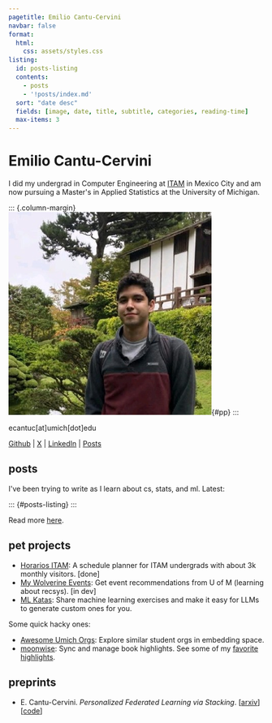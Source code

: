 ```yaml
---
pagetitle: Emilio Cantu-Cervini
navbar: false
format:
  html:
    css: assets/styles.css
listing:
  id: posts-listing
  contents:
    - posts
    - '!posts/index.md'
  sort: "date desc"
  fields: [image, date, title, subtitle, categories, reading-time]
  max-items: 3
---
```


# Emilio Cantu-Cervini

I did my undergrad in Computer Engineering at [ITAM](https://itam.mx/) in Mexico City and am now pursuing a Master's in Applied Statistics at the University of Michigan.

::: {.column-margin}
![](assets/pp.jpeg){#pp}
:::

ecantuc[at]umich[dot]edu

[Github](https://github.com/emiliocantuc) | [X](https://x.com/emiliocantuc) | [LinkedIn](https://www.linkedin.com/in/emilio-cantu-cervini-24b2541b6/) | [Posts](posts)

## posts

I've been trying to write as I learn about cs, stats, and ml. Latest:

::: {#posts-listing}
:::

Read more [here](posts).

## pet projects
- [Horarios ITAM](https://horariositam.com/): A schedule planner for ITAM undergrads with about 3k monthly visitors. [done]
- [My Wolverine Events](https://mywolverine.events/): Get event recommendations from U of M (learning about recsys). [in dev]
- [ML Katas](https://mlkatas.com): Share machine learning exercises and make it easy for LLMs to generate custom ones for you.

Some quick hacky ones:

- [Awesome Umich Orgs](https://emiliocantuc.github.io/awesome-umich-orgs): Explore similar student orgs in embedding space.
- [moonwise](https://github.com/emiliocantuc/moonwise): Sync and manage book highlights. See some of my [favorite highlights](https://highlights.ecntu.com/). 


## preprints
- E. Cantu-Cervini. *Personalized Federated Learning via Stacking*. [[arxiv](https://arxiv.org/abs/2404.10957)] [[code](https://github.com/emiliocantuc/personalized-fl-via-stacking/)]